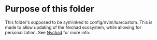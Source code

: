 # Purpose of this folder
This folder's supposed to be symlinked to config/nvim/lua/custom.
This is made to allow updating of the Nvchad ecosystem, while allowing for personalization. See [Nvchad](https://nvchad.github.io/) for more info.
